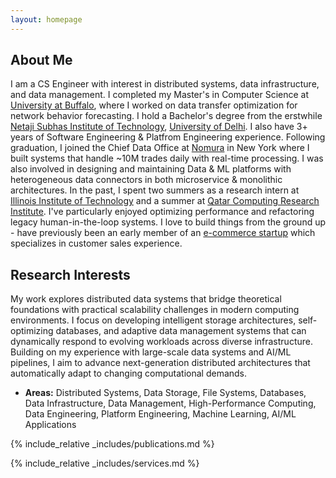 ```yaml
---
layout: homepage
---
```


## About Me

I am a CS Engineer with interest in distributed systems, data infrastructure, and data management. I completed my Master's in Computer Science at [University at Buffalo](https://www.buffalo.edu/), where I worked on data transfer optimization for network behavior forecasting. I hold a Bachelor's degree from the erstwhile [Netaji Subhas Institute of Technology](https://nsut.ac.in/en/home), [University of Delhi](https://www.du.ac.in/).
I also have 3+ years of Software Engineering & Platfrom Engineering experience. Following graduation, I joined the Chief Data Office at [Nomura](https://www.nomura.com/) in New York where I built systems that handle ~10M trades daily with real-time processing. I was also involved in designing and maintaining Data & ML platforms with heterogeneous data connectors in both microservice & monolithic architectures. In the past, I spent two summers as a research intern at [Illinois Institute of Technology](https://www.iit.edu/) and a summer at [Qatar Computing Research Institute](https://www.hbku.edu.qa/en/qcri).
I've particularly enjoyed optimizing performance and refactoring legacy human-in-the-loop systems. I love to build things from the ground up - have previously been an early member of an [e-commerce startup](https://www.altdigital.tech/) which specializes in customer sales experience.

## Research Interests

My work explores distributed data systems that bridge theoretical foundations with practical scalability challenges in modern computing environments. I focus on developing intelligent storage architectures, self-optimizing databases, and adaptive data management systems that can dynamically respond to evolving workloads across diverse infrastructure. Building on my experience with large-scale data systems and AI/ML pipelines, I aim to advance next-generation distributed architectures that automatically adapt to changing computational demands.

- **Areas:** Distributed Systems, Data Storage, File Systems, Databases, Data Infrastructure, Data Management, High-Performance Computing, Data Engineering, Platform Engineering, Machine Learning, AI/ML Applications


{% include_relative _includes/publications.md %}

{% include_relative _includes/services.md %}
